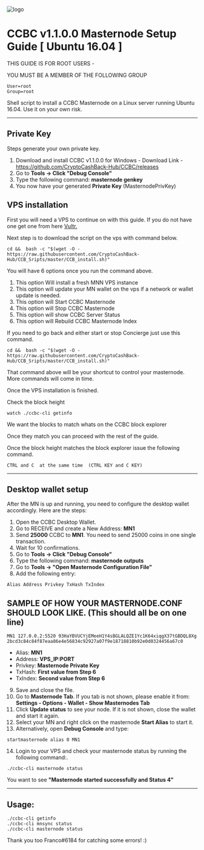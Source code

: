 ![logo](https://github.com/CryptoCashBack-Hub/CCBC/blob/master/src/qt/res/images/ccbc_logo_horizontal.png)

# CCBC v1.1.0.0 Masternode Setup Guide [ Ubuntu 16.04 ]

THIS GUIDE IS FOR ROOT USERS -

YOU MUST BE A MEMBER OF THE FOLLOWING GROUP
```
User=root
Group=root
```

Shell script to install a CCBC Masternode on a Linux server running Ubuntu 16.04. Use it on your own risk.
***

## Private Key


Steps generate your own private key. 
1.  Download and install CCBC v1.1.0.0 for Windows -   Download Link  - https://github.com/CryptoCashBack-Hub/CCBC/releases
2.  Go to **Tools -> Click "Debug Console"** 
3.  Type the following command: **masternode genkey**  
4. You now have your generated **Private Key**  (MasternodePrivKey)


## VPS installation
First you will need a VPS to continue on with this guide. If you do not have one get one from here [Vultr.](https://www.vultr.com/?ref=7424168)

Next step is to download the script on the vps with command below.
```
cd &&  bash -c "$(wget -O - https://raw.githubusercontent.com/CryptoCashBack-Hub/CCB_Sripts/master/CCB_install.sh)"
```

You will have 6 options once you run the command above.
1. This option Will install a fresh MNN VPS instance
2. This option will update your MN wallet on the vps if a network or wallet update is needed.
3. This option will Start CCBC Masternode
4. This option will Stop CCBC Masternode
5. This option will show CCBC Server Status
6. This option will Rebuild CCBC Masternode Index


If you need to go back and either start or stop Concierge just use this command.
```
cd &&  bash -c "$(wget -O - https://raw.githubusercontent.com/CryptoCashBack-Hub/CCB_Sripts/master/CCB_install.sh)"
```
That command above will be your shortcut to control your masternode. 
More commands will come in time.

Once the VPS installation is finished.

Check the block height

```
watch ./ccbc-cli getinfo
```

We want the blocks to match whats on the CCBC block explorer

Once they match you can proceed with the rest of the guide.



Once the block height matches the block explorer issue the following command.
```
CTRL and C  at the same time  (CTRL KEY and C KEY)
```
***

## Desktop wallet setup  

After the MN is up and running, you need to configure the desktop wallet accordingly. Here are the steps:  
1. Open the CCBC Desktop Wallet.  
2. Go to RECEIVE and create a New Address: **MN1**  
3. Send **25000** CCBC to **MN1**. You need to send 25000 coins in one single transaction.
4. Wait for 10 confirmations.  
5. Go to **Tools -> Click "Debug Console"** 
6. Type the following command: **masternode outputs**  
7. Go to  **Tools -> "Open Masternode Configuration File"**
8. Add the following entry:
```
Alias Address Privkey TxHash TxIndex
```
## SAMPLE OF HOW YOUR MASTERNODE.CONF SHOULD LOOK LIKE.  (This should all be on one line)  

```
MN1 127.0.0.2:5520 93HaYBVUCYjEMeeH1Y4sBGLALQZE1Yc1K64xiqgX37tGBDQL8Xg 2bcd3c84c84f87eaa86e4e56834c92927a07f9e18718810b92e0d0324456a67c0
```


* Alias: **MN1**
* Address: **VPS_IP:PORT**
* Privkey: **Masternode Private Key**
* TxHash: **First value from Step 6**
* TxIndex:  **Second value from Step 6**
9. Save and close the file.
10. Go to **Masternode Tab**. 
If you tab is not shown, please enable it from: **Settings - Options - Wallet - Show Masternodes Tab**
11. Click **Update status** to see your node. If it is not shown, close the wallet and start it again. 
12. Select your MN and right click on the masternode **Start Alias** to start it.
13. Alternatively, open **Debug Console** and type:

```
startmasternode alias 0 MN1 
``` 

14. Login to your VPS and check your masternode status by running the following command:.

```
./ccbc-cli masternode status
```

You want to see **"Masternode started successfully and Status 4"**

***

## Usage:

```
./ccbc-cli getinfo
./ccbc-cli mnsync status
./ccbc-cli masternode status
```
  
Thank you too Franco#6184 for catching some errors! :)
